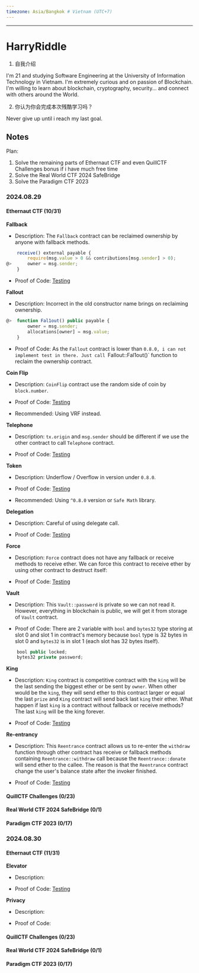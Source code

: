 ```yaml
---
timezone: Asia/Bangkok # Vietnam (UTC+7)
---
```


---

# HarryRiddle

1. 自我介绍

I'm 21 and studying Software Engineering at the University of Information Technology in Vietnam. I'm extremely curious and on passion of Blockchain. I'm willing to learn about blockchain, cryptography, security... and connect with others around the World.

2. 你认为你会完成本次残酷学习吗？

Never give up until i reach my last goal.

## Notes

Plan:

1. Solve the remaining parts of Ethernaut CTF and even QuillCTF Challenges bonus if i have much free time
2. Solve the Real World CTF 2024 SafeBridge
3. Solve the Paradigm CTF 2023

### 2024.08.29

#### Ethernaut CTF (10/31)

**Fallback**

- Description: The `Fallback` contract can be reclaimed ownership by anyone with fallback methods.

```javascript
    receive() external payable {
        require(msg.value > 0 && contributions[msg.sender] > 0);
@>      owner = msg.sender;
    }
```

- Proof of Code: [Testing]("/Writeup/HarryRiddle/Ethernaut-CTF/test/Fallback.t.sol")

**Fallout**

- Description: Incorrect in the old constructor name brings on reclaiming ownership.

```javascript
@>  function Fal1out() public payable {
        owner = msg.sender;
        allocations[owner] = msg.value;
    }
```

- Proof of Code: As the `Fallout` contract is lower than `0.8.0, i can not implement test in there. Just call `Fallout::Fal1out()` function to reclaim the ownership contract.

**Coin Flip**

- Description: `CoinFlip` contract use the random side of coin by `block.number`.

- Proof of Code: [Testing]("/Writeup/HarryRiddle/Ethernaut-CTF/test/CoinFlip.t.sol")

- Recommended: Using VRF instead.

**Telephone**

- Description: `tx.origin` and `msg.sender` should be different if we use the other contract to call `Telephone` contract.

- Proof of Code: [Testing]("/Writeup/HarryRiddle/Ethernaut-CTF/test/Telephone.t.sol")

**Token**

- Description: Underflow / Overflow in version under `0.8.0`.

- Proof of Code: [Testing]("/Writeup/HarryRiddle/Ethernaut-CTF/test/Token.t.sol")

- Recommended: Using `^0.8.0` version or `Safe Math` library.

**Delegation**

- Description: Careful of using delegate call.

- Proof of Code: [Testing]("/Writeup/HarryRiddle/Ethernaut-CTF/test/Delegation.t.sol")

**Force**

- Description: `Force` contract does not have any fallback or receive methods to receive ether. We can force this contract to receive ether by using other contract to destruct itself:

- Proof of Code: [Testing]("/Writeup/HarryRiddle/Ethernaut-CTF/test/Force.t.sol")

**Vault**

- Description: This `Vault::password` is private so we can not read it. However, everything in blockchain is public, we will get it from storage of `Vault` contract.

- Proof of Code: There are 2 variable with `bool` and `bytes32` type storing at slot 0 and slot 1 in contract's memory because `bool` type is 32 bytes in slot 0 and `bytes32` is in slot 1 (each slot has 32 bytes itself).

```javascript
    bool public locked;
    bytes32 private password;
```

**King**

- Description: `King` contract is competitive contract with the `king` will be the last sending the biggest ether or be sent by `owner`. When other would be the `king`, they will send ether to this contract larger or equal the last `prize` and `King` contract will send back last `king` their ether. What happen if last `king` is a contract without fallback or receive methods? The last `king` will be the king forever.

- Proof of Code: [Testing]("/Writeup/HarryRiddle/Ethernaut-CTF/test/King.t.sol")

**Re-entrancy**

- Description: This `Reentrance` contract allows us to re-enter the `withdraw` function through other contract has receive or fallback methods containing `Reentrance::withdraw` call because the `Reentrance::donate` will send ether to the callee. The reason is that the `Reentrance` contract change the user's balance state after the invoker finished.

- Proof of Code: [Testing]("/Writeup/HarryRiddle/Ethernaut-CTF/test/Reentrance.t.sol")

#### QuillCTF Challenges (0/23)

#### Real World CTF 2024 SafeBridge (0/1)

#### Paradigm CTF 2023 (0/17)

### 2024.08.30

#### Ethernaut CTF (11/31)

**Elevator**

- Description:

- Proof of Code: [Testing]("/Writeup/HarryRiddle/Ethernaut-CTF/test/Elevator.t.sol")

**Privacy**

- Description:

- Proof of Code:

#### QuillCTF Challenges (0/23)

#### Real World CTF 2024 SafeBridge (0/1)

#### Paradigm CTF 2023 (0/17)
